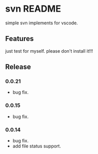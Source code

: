 # svn README

simple svn implements for vscode.

## Features

just test for myself. please don't install it!!!

## Release

### 0.0.21
* bug fix.
### 0.0.15
* bug fix.
### 0.0.14
* bug fix.
* add file status support.